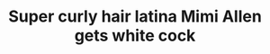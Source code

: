 ---
layout: post
title: Super curly hair latina Mimi Allen gets white cock
duration: '11:08'
view: 282
rate: 2
video: 'http://fantasti.cc/embed/462833/'
category: 
 - black
 - gorgeous
 - rough
 - stunning
tags: 
 - big-black-cock
 - pinay
priority: 0.9
changefreq: daily
---
